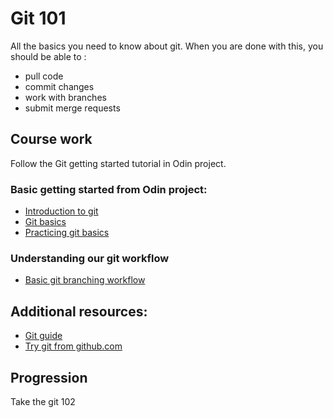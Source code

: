 # Git 101

All the basics you need to know about git. When you are done with this, you should be able to :

- pull code 
- commit changes 
- work with branches
- submit merge requests

## Course work 
Follow the Git getting started tutorial in Odin project. 

### Basic getting started from Odin project: 
- [Introduction to git](https://www.theodinproject.com/courses/web-development-101/lessons/introduction-to-git)
- [Git basics](https://www.theodinproject.com/courses/web-development-101/lessons/git-basics)
- [Practicing git basics](https://www.theodinproject.com/courses/web-development-101/lessons/practicing-git-basics)

### Understanding our git workflow
- [Basic git branching workflow](https://www.asyncauto.com/blog/2019/08/basic-git-branching-workflow/)

## Additional resources: 
- [Git guide](https://rogerdudler.github.io/git-guide/)
- [Try git from github.com](https://try.github.io/)

## Progression
Take the git 102